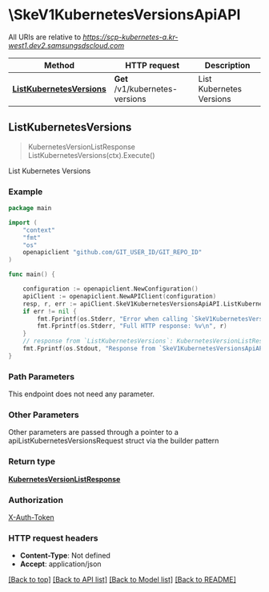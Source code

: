# \SkeV1KubernetesVersionsApiAPI

All URIs are relative to *https://scp-kubernetes-a.kr-west1.dev2.samsungsdscloud.com*

Method | HTTP request | Description
------------- | ------------- | -------------
[**ListKubernetesVersions**](SkeV1KubernetesVersionsApiAPI.md#ListKubernetesVersions) | **Get** /v1/kubernetes-versions | List Kubernetes Versions



## ListKubernetesVersions

> KubernetesVersionListResponse ListKubernetesVersions(ctx).Execute()

List Kubernetes Versions



### Example

```go
package main

import (
	"context"
	"fmt"
	"os"
	openapiclient "github.com/GIT_USER_ID/GIT_REPO_ID"
)

func main() {

	configuration := openapiclient.NewConfiguration()
	apiClient := openapiclient.NewAPIClient(configuration)
	resp, r, err := apiClient.SkeV1KubernetesVersionsApiAPI.ListKubernetesVersions(context.Background()).Execute()
	if err != nil {
		fmt.Fprintf(os.Stderr, "Error when calling `SkeV1KubernetesVersionsApiAPI.ListKubernetesVersions``: %v\n", err)
		fmt.Fprintf(os.Stderr, "Full HTTP response: %v\n", r)
	}
	// response from `ListKubernetesVersions`: KubernetesVersionListResponse
	fmt.Fprintf(os.Stdout, "Response from `SkeV1KubernetesVersionsApiAPI.ListKubernetesVersions`: %v\n", resp)
}
```

### Path Parameters

This endpoint does not need any parameter.

### Other Parameters

Other parameters are passed through a pointer to a apiListKubernetesVersionsRequest struct via the builder pattern


### Return type

[**KubernetesVersionListResponse**](KubernetesVersionListResponse.md)

### Authorization

[X-Auth-Token](../README.md#X-Auth-Token)

### HTTP request headers

- **Content-Type**: Not defined
- **Accept**: application/json

[[Back to top]](#) [[Back to API list]](../README.md#documentation-for-api-endpoints)
[[Back to Model list]](../README.md#documentation-for-models)
[[Back to README]](../README.md)

